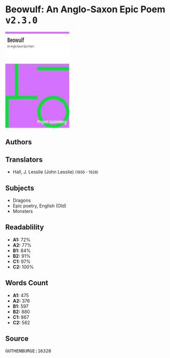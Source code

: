 # Beowulf: An Anglo-Saxon Epic Poem <kbd>v2.3.0</kbd>

![](./cover.medium.jpg "")

## Authors



## Translators


 - Hall, J. Lesslie (John Lesslie) <small>(1856 - 1928)</small>

## Subjects


 - Dragons
 - Epic poetry, English (Old)
 - Monsters

## Readablility


 - **A1:** 72%
 - **A2:** 77%
 - **B1:** 84%
 - **B2:** 91%
 - **C1:** 97%
 - **C2:** 100%

## Words Count


 - **A1:** 475
 - **A2:** 376
 - **B1:** 597
 - **B2:** 880
 - **C1:** 867
 - **C2:** 562

## Source


<kbd>GUTHENBURGE:16328</kbd>
